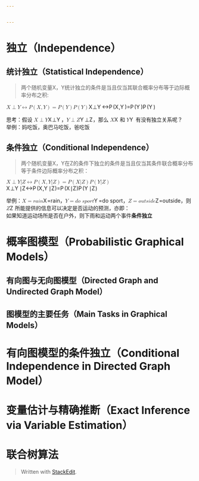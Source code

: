 ```yaml
---


---
```


<h1 id="独立（independence）">独立（Independence）</h1>
<h2 id="统计独立（statistical-independence）">统计独立（Statistical Independence）</h2>
<blockquote>
<p>两个随机变量X，Y统计独立的条件是当且仅当其联合概率分布等于边际概率分布之积:</p>
</blockquote>
<p><span class="katex--display"><span class="katex-display"><span class="katex"><span class="katex-mathml"><math><semantics><mrow><mi>X</mi><mo>⊥</mo><mi>Y</mi><mo>↔</mo><mi>P</mi><mo>(</mo><mi>X</mi><mo separator="true">,</mo><mi>Y</mi><mo>)</mo><mo>=</mo><mi>P</mi><mo>(</mo><mi>Y</mi><mo>)</mo><mi>P</mi><mo>(</mo><mi>Y</mi><mo>)</mo></mrow><annotation encoding="application/x-tex">
X \perp Y \leftrightarrow P(X,Y)=P(Y) P(Y)
</annotation></semantics></math></span><span class="katex-html" aria-hidden="true"><span class="strut" style="height: 0.75em;"></span><span class="strut bottom" style="height: 1em; vertical-align: -0.25em;"></span><span class="base"><span class="mord mathit" style="margin-right: 0.07847em;">X</span><span class="mrel">⊥</span><span class="mord mathit" style="margin-right: 0.22222em;">Y</span><span class="mrel">↔</span><span class="mord mathit" style="margin-right: 0.13889em;">P</span><span class="mopen">(</span><span class="mord mathit" style="margin-right: 0.07847em;">X</span><span class="mpunct">,</span><span class="mord mathit" style="margin-right: 0.22222em;">Y</span><span class="mclose">)</span><span class="mrel">=</span><span class="mord mathit" style="margin-right: 0.13889em;">P</span><span class="mopen">(</span><span class="mord mathit" style="margin-right: 0.22222em;">Y</span><span class="mclose">)</span><span class="mord mathit" style="margin-right: 0.13889em;">P</span><span class="mopen">(</span><span class="mord mathit" style="margin-right: 0.22222em;">Y</span><span class="mclose">)</span></span></span></span></span></span></p>
<p>思考：假设 <span class="katex--inline"><span class="katex"><span class="katex-mathml"><math><semantics><mrow><mi>X</mi><mo>⊥</mo><mi>Y</mi></mrow><annotation encoding="application/x-tex">X \perp Y</annotation></semantics></math></span><span class="katex-html" aria-hidden="true"><span class="strut" style="height: 0.69444em;"></span><span class="strut bottom" style="height: 0.69444em; vertical-align: 0em;"></span><span class="base"><span class="mord mathit" style="margin-right: 0.07847em;">X</span><span class="mrel">⊥</span><span class="mord mathit" style="margin-right: 0.22222em;">Y</span></span></span></span></span>，<span class="katex--inline"><span class="katex"><span class="katex-mathml"><math><semantics><mrow><mi>Y</mi><mo>⊥</mo><mi>Z</mi></mrow><annotation encoding="application/x-tex">Y \perp Z</annotation></semantics></math></span><span class="katex-html" aria-hidden="true"><span class="strut" style="height: 0.69444em;"></span><span class="strut bottom" style="height: 0.69444em; vertical-align: 0em;"></span><span class="base"><span class="mord mathit" style="margin-right: 0.22222em;">Y</span><span class="mrel">⊥</span><span class="mord mathit" style="margin-right: 0.07153em;">Z</span></span></span></span></span>，那么 <span class="katex--inline"><span class="katex"><span class="katex-mathml"><math><semantics><mrow><mi>X</mi></mrow><annotation encoding="application/x-tex">X</annotation></semantics></math></span><span class="katex-html" aria-hidden="true"><span class="strut" style="height: 0.68333em;"></span><span class="strut bottom" style="height: 0.68333em; vertical-align: 0em;"></span><span class="base"><span class="mord mathit" style="margin-right: 0.07847em;">X</span></span></span></span></span> 和 <span class="katex--inline"><span class="katex"><span class="katex-mathml"><math><semantics><mrow><mi>Y</mi></mrow><annotation encoding="application/x-tex">Y</annotation></semantics></math></span><span class="katex-html" aria-hidden="true"><span class="strut" style="height: 0.68333em;"></span><span class="strut bottom" style="height: 0.68333em; vertical-align: 0em;"></span><span class="base"><span class="mord mathit" style="margin-right: 0.22222em;">Y</span></span></span></span></span> 有没有独立关系呢？<br>
举例：妈吃饭，奥巴马吃饭，爸吃饭</p>
<h2 id="条件独立（conditional-independence）">条件独立（Conditional Independence）</h2>
<blockquote>
<p>两个随机变量X，Y在Z的条件下独立的条件是当且仅当其条件联合概率分布等于条件边际概率分布之积：</p>
</blockquote>
<p><span class="katex--display"><span class="katex-display"><span class="katex"><span class="katex-mathml"><math><semantics><mrow><mi>X</mi><mo>⊥</mo><mi>Y</mi><mi mathvariant="normal">∣</mi><mi>Z</mi><mo>↔</mo><mi>P</mi><mo>(</mo><mi>X</mi><mo separator="true">,</mo><mi>Y</mi><mi mathvariant="normal">∣</mi><mi>Z</mi><mo>)</mo><mo>=</mo><mi>P</mi><mo>(</mo><mi>X</mi><mi mathvariant="normal">∣</mi><mi>Z</mi><mo>)</mo><mi>P</mi><mo>(</mo><mi>Y</mi><mi mathvariant="normal">∣</mi><mi>Z</mi><mo>)</mo></mrow><annotation encoding="application/x-tex">
X \perp Y | Z \leftrightarrow P(X, Y|Z)=P(X|Z)P(Y|Z)
</annotation></semantics></math></span><span class="katex-html" aria-hidden="true"><span class="strut" style="height: 0.75em;"></span><span class="strut bottom" style="height: 1em; vertical-align: -0.25em;"></span><span class="base"><span class="mord mathit" style="margin-right: 0.07847em;">X</span><span class="mrel">⊥</span><span class="mord mathit" style="margin-right: 0.22222em;">Y</span><span class="mord mathrm">∣</span><span class="mord mathit" style="margin-right: 0.07153em;">Z</span><span class="mrel">↔</span><span class="mord mathit" style="margin-right: 0.13889em;">P</span><span class="mopen">(</span><span class="mord mathit" style="margin-right: 0.07847em;">X</span><span class="mpunct">,</span><span class="mord mathit" style="margin-right: 0.22222em;">Y</span><span class="mord mathrm">∣</span><span class="mord mathit" style="margin-right: 0.07153em;">Z</span><span class="mclose">)</span><span class="mrel">=</span><span class="mord mathit" style="margin-right: 0.13889em;">P</span><span class="mopen">(</span><span class="mord mathit" style="margin-right: 0.07847em;">X</span><span class="mord mathrm">∣</span><span class="mord mathit" style="margin-right: 0.07153em;">Z</span><span class="mclose">)</span><span class="mord mathit" style="margin-right: 0.13889em;">P</span><span class="mopen">(</span><span class="mord mathit" style="margin-right: 0.22222em;">Y</span><span class="mord mathrm">∣</span><span class="mord mathit" style="margin-right: 0.07153em;">Z</span><span class="mclose">)</span></span></span></span></span></span></p>
<p>举例：<span class="katex--inline"><span class="katex"><span class="katex-mathml"><math><semantics><mrow><mi>X</mi><mo>=</mo><mi>r</mi><mi>a</mi><mi>i</mi><mi>n</mi></mrow><annotation encoding="application/x-tex">X=rain</annotation></semantics></math></span><span class="katex-html" aria-hidden="true"><span class="strut" style="height: 0.68333em;"></span><span class="strut bottom" style="height: 0.68333em; vertical-align: 0em;"></span><span class="base"><span class="mord mathit" style="margin-right: 0.07847em;">X</span><span class="mrel">=</span><span class="mord mathit" style="margin-right: 0.02778em;">r</span><span class="mord mathit">a</span><span class="mord mathit">i</span><span class="mord mathit">n</span></span></span></span></span>，<span class="katex--inline"><span class="katex"><span class="katex-mathml"><math><semantics><mrow><mi>Y</mi><mo>=</mo><mi>d</mi><mi>o</mi><mtext>&nbsp;</mtext><mi>s</mi><mi>p</mi><mi>o</mi><mi>r</mi><mi>t</mi></mrow><annotation encoding="application/x-tex">Y=do \ sport</annotation></semantics></math></span><span class="katex-html" aria-hidden="true"><span class="strut" style="height: 0.69444em;"></span><span class="strut bottom" style="height: 0.88888em; vertical-align: -0.19444em;"></span><span class="base"><span class="mord mathit" style="margin-right: 0.22222em;">Y</span><span class="mrel">=</span><span class="mord mathit">d</span><span class="mord mathit">o</span><span class="mord mathit"><span class="mspace">&nbsp;</span><span class="mord mathit">s</span></span><span class="mord mathit">p</span><span class="mord mathit">o</span><span class="mord mathit" style="margin-right: 0.02778em;">r</span><span class="mord mathit">t</span></span></span></span></span>，<span class="katex--inline"><span class="katex"><span class="katex-mathml"><math><semantics><mrow><mi>Z</mi><mo>=</mo><mi>o</mi><mi>u</mi><mi>t</mi><mi>s</mi><mi>i</mi><mi>d</mi><mi>e</mi></mrow><annotation encoding="application/x-tex">Z=outside</annotation></semantics></math></span><span class="katex-html" aria-hidden="true"><span class="strut" style="height: 0.69444em;"></span><span class="strut bottom" style="height: 0.69444em; vertical-align: 0em;"></span><span class="base"><span class="mord mathit" style="margin-right: 0.07153em;">Z</span><span class="mrel">=</span><span class="mord mathit">o</span><span class="mord mathit">u</span><span class="mord mathit">t</span><span class="mord mathit">s</span><span class="mord mathit">i</span><span class="mord mathit">d</span><span class="mord mathit">e</span></span></span></span></span>，则 <span class="katex--inline"><span class="katex"><span class="katex-mathml"><math><semantics><mrow><mi>Z</mi></mrow><annotation encoding="application/x-tex">Z</annotation></semantics></math></span><span class="katex-html" aria-hidden="true"><span class="strut" style="height: 0.68333em;"></span><span class="strut bottom" style="height: 0.68333em; vertical-align: 0em;"></span><span class="base"><span class="mord mathit" style="margin-right: 0.07153em;">Z</span></span></span></span></span> 所能提供的信息可以决定是否运动的预测，亦即：<br>
如果知道运动场所是否在户外，则下雨和运动两个事件<strong>条件独立</strong></p>
<h1 id="概率图模型（probabilistic-graphical-models）">概率图模型（Probabilistic Graphical Models）</h1>
<h2 id="有向图与无向图模型（directed-graph-and-undirected-graph-model）">有向图与无向图模型（Directed Graph and Undirected Graph Model）</h2>
<h2 id="图模型的主要任务（main-tasks-in-graphical-models）">图模型的主要任务（Main Tasks in Graphical Models）</h2>
<h1 id="有向图模型的条件独立（conditional-independence-in-directed-graph-model）">有向图模型的条件独立（Conditional Independence in Directed Graph Model）</h1>
<h1 id="变量估计与精确推断（exact-inference-via-variable-estimation）">变量估计与精确推断（Exact Inference via Variable Estimation）</h1>
<h1 id="联合树算法">联合树算法</h1>
<blockquote>
<p>Written with <a href="https://stackedit.io/">StackEdit</a>.</p>
</blockquote>

